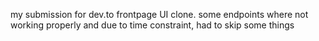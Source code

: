 my submission for dev.to frontpage UI clone. some endpoints where not working properly and due to time constraint, had to skip some things
